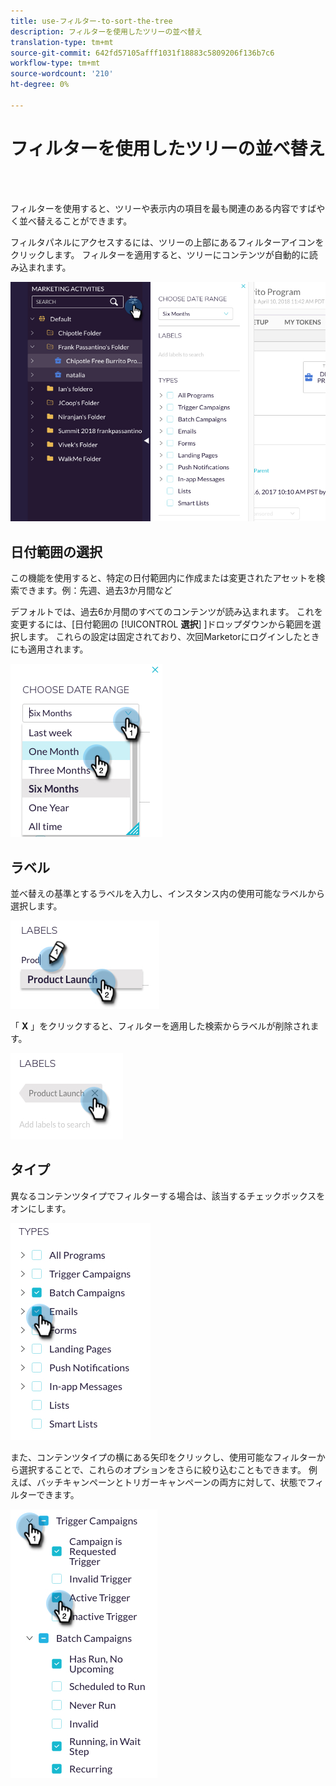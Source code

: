 ```yaml
---
title: use-フィルター-to-sort-the-tree
description: フィルターを使用したツリーの並べ替え
translation-type: tm+mt
source-git-commit: 642fd57105afff1031f18883c5809206f136b7c6
workflow-type: tm+mt
source-wordcount: '210'
ht-degree: 0%

---
```



# フィルターを使用したツリーの並べ替え

<br> 

フィルターを使用すると、ツリーや表示内の項目を最も関連のある内容ですばやく並べ替えることができます。

フィルタパネルにアクセスするには、ツリーの上部にあるフィルターアイコンをクリックします。 フィルターを適用すると、ツリーにコンテンツが自動的に読み込まれます。

![イメージ1](/help/sky/assets/tree/use-filters-to-sort-the-tree/use-filters-to-sort-the-tree-1.png)

## 日付範囲の選択

この機能を使用すると、特定の日付範囲内に作成または変更されたアセットを検索できます。例：先週、過去3か月間など

デフォルトでは、過去6か月間のすべてのコンテンツが読み込まれます。 これを変更するには、[日付範囲の [!UICONTROL **選択**] ]ドロップダウンから範囲を選択します。 これらの設定は固定されており、次回Marketorにログインしたときにも適用されます。

![イメージ2](/help/sky/assets/tree/use-filters-to-sort-the-tree/use-filters-to-sort-the-tree-2.png)

## ラベル

並べ替えの基準とするラベルを入力し、インスタンス内の使用可能なラベルから選択します。

![イメージ3](/help/sky/assets/tree/use-filters-to-sort-the-tree/use-filters-to-sort-the-tree-3.png)

「 **X** 」をクリックすると、フィルターを適用した検索からラベルが削除されます。

![画像4](/help/sky/assets/tree/use-filters-to-sort-the-tree/use-filters-to-sort-the-tree-4.png)

## タイプ

異なるコンテンツタイプでフィルターする場合は、該当するチェックボックスをオンにします。

![画像5](/help/sky/assets/tree/use-filters-to-sort-the-tree/use-filters-to-sort-the-tree-5.png)

また、コンテンツタイプの横にある矢印をクリックし、使用可能なフィルターから選択することで、これらのオプションをさらに絞り込むこともできます。 例えば、バッチキャンペーンとトリガーキャンペーンの両方に対して、状態でフィルターできます。

![画像6](/help/sky/assets/tree/use-filters-to-sort-the-tree/use-filters-to-sort-the-tree-6.png)
